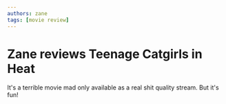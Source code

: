 ```yaml
---
authors: zane
tags: [movie review]
---
```

# Zane reviews Teenage Catgirls in Heat

It's a terrible movie mad only available as a real shit quality stream. But it's fun!